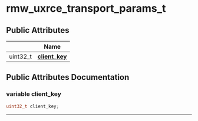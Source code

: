 # rmw_uxrce_transport_params_t



## Public Attributes

|                | Name           |
| -------------- | -------------- |
| uint32_t | **[client_key](#variable-client_key)**  |

## Public Attributes Documentation

### variable client_key

```cpp
uint32_t client_key;
```


-------------------------------